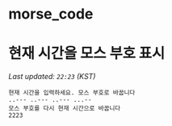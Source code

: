 # morse_code
# 현재 시간을 모스 부호 표시
<!-- MORSE_TIME_START -->
_Last updated: `22:23` (KST)_

```
현재 시간을 입력하세요. 모스 부호로 바꿉니다
..--- ..--- ..--- ...--
모스 부호를 다시 현재 시간으로 바꿉니다
2223
```
<!-- MORSE_TIME_END -->
